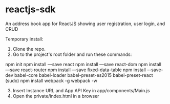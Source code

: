 # reactjs-sdk
An address book app for ReactJS showing user registration, user login, and CRUD

Temporary install:

1. Clone the repo.
2. Go to the project's root folder and run these commands:

npm init
npm install —save react
npm install —save react-dom
npm install —save react-router
npm install —save fixed-data-table
npm install --save-dev babel-core babel-loader babel-preset-es2015 babel-preset-react
(sudo) npm install webpack -g
webpack -w

3. Insert Instance URL and App API Key in app/components/Main.js
4. Open the private/index.html in a browser